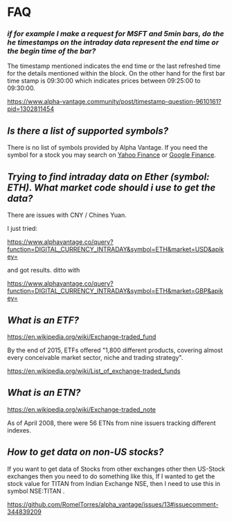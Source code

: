# FAQ

### _if for example I make a request for MSFT and 5min bars, do the he timestamps on the intraday data represent the end time or the begin time of the bar?_

The timestamp mentioned indicates the end time or the last refreshed time for the details mentioned within the block. On the other hand for the first bar time stamp is 09:30:00  which indicates prices between 09:25:00 to 09:30:00.

https://www.alpha-vantage.community/post/timestamp-question-9610161?pid=1302811454



## _Is there a list of supported symbols?_

There is no list of symbols provided by Alpha Vantage. If you need the symbol for a stock you may search on [Yahoo Finance]( https://finance.yahoo.com/ ) or [Google Finance]( https://finance.google.com/finance ).



## _Trying to find intraday data on Ether (symbol: ETH). What market code should i use to get the data?_

There are issues with CNY / Chines Yuan.

I just tried:

https://www.alphavantage.co/query?function=DIGITAL_CURRENCY_INTRADAY&symbol=ETH&market=USD&apikey=<apikey>

and got results. ditto with

https://www.alphavantage.co/query?function=DIGITAL_CURRENCY_INTRADAY&symbol=ETH&market=GBP&apikey=<apikey>


## _What is an ETF?_

https://en.wikipedia.org/wiki/Exchange-traded_fund

By the end of 2015, ETFs offered "1,800 different products, covering almost every conceivable market sector, niche and trading strategy".

https://en.wikipedia.org/wiki/List_of_exchange-traded_funds


## _What is an ETN?_

https://en.wikipedia.org/wiki/Exchange-traded_note

As of April 2008, there were 56 ETNs from nine issuers tracking different indexes.

## _How to get data on non-US stocks?_

If you want to get data of Stocks from other exchanges other then US-Stock exchanges then you need to do something like this, If I wanted to get the stock value for TITAN from Indian Exchange NSE, then I need to use this in symbol NSE:TITAN .

<https://github.com/RomelTorres/alpha_vantage/issues/13#issuecomment-344839209>